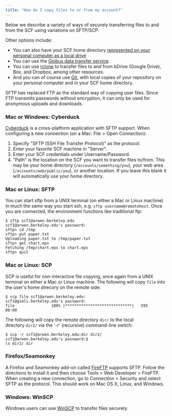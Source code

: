 ```yaml
---
title: "How do I copy files to or from my account?"
---
```

Below we describe a variety of ways of securely transferring files to
and from the SCF using variations on SFTP/SCP.

Other options include:

- You can also have your SCF home directory [represented on your personal computer as a local drive](/faqs/mount-homedir)
- You can use the [Globus data transfer service](/faqs/using-globus-file-transfers).
- You can use [rclone](/faqs/using-rclone) to transfer files to and from bDrive
  (Google Drive), Box, and Dropbox, among other resources.
- And you can of course use [Git](/faqs/git), with
  local copies of your repository on your personal computer and in your
  SCF home directory.

SFTP has replaced FTP as the standard way of copying user files. Since
FTP transmits passwords without encryption, it can only be used for
anonymous uploads and downloads.

### Mac or Windows: Cyberduck

[Cyberduck](http://cyberduck.ch) is a cross-platform application with
SFTP support. When configuring a new connection (on a Mac: File \> Open
Connection):

1.  Specify "SFTP (SSH File Transfer Protocol)" as the protocol.
1.  Enter your favorite SCF machine in "Server".
1.  Enter your SCF credentials under Username/Password.
1.  "Path" is the location on the SCF you want to transfer files
    to/from. This may be your home directory (`/accounts/something/you`),
    your web area (`/accounts/web/public/you`), or another location. If
    you leave this blank it will automatically use your home directory.

### Mac or Linux: SFTP

You can start sftp from a UNIX terminal (on either a Mac or Linux
machine) in much the same way you start ssh, e.g. `sftp
username@remotehost`. Once you are connected, the environment
functions like traditional ftp:

```{code} shell-session
$ sftp scf1@arwen.berkeley.edu
scf1@arwen.berkeley.edu's password:
sftp> cd /tmp
sftp> put paper.txt
Uploading paper.txt to /tmp/paper.txt
sftp> get chart.eps
Fetching /tmp/chart.eps to chart.eps
sftp> quit
```

### Mac or Linux: SCP

SCP is useful for non-interactive file copying, once again from a UNIX
terminal on either a Mac or Linux machine. The following will
copy `file` into the user's home direcory on the remote side:

```{code} shell-session
$ scp file scf1@arwen.berkeley.edu:
scf1@gimli.berkeley.edu's password: 
file                100% |*****************************|   595       00:00
```

The following will copy the remote directory `dir/` to the local
directory `dir2/` via the '-r' (recursive) command-line switch:

```{code} shell-session
$ scp -r scf1@arwen.berkeley.edu:dir dir2/
scf1@arwen.berkeley.edu's password:$ 
ls dir2/ dir
```

### Firefox/Seamonkey

A Firefox and Seamonkey add-on called
[FireFTP](http://fireftp.mozdev.org/) supports SFTP. Follow the
directions to install it and then choose Tools \> Web Developer \>
FireFTP. When creating a new connection, go to Connection \> Security
and select SFTP as the protocol. This should work on Mac OS X, Linux,
and Windows.

### Windows: WinSCP

Windows users can use [WinSCP](http://winscp.net) to transfer files
securely.
